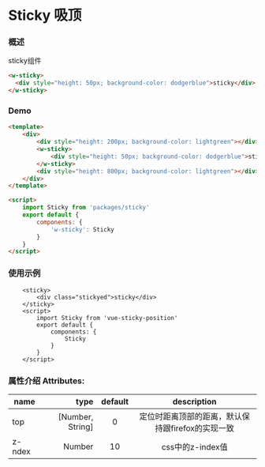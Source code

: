 # Sticky 吸顶

### 概述

sticky组件

```html
<w-sticky>
  <div style="height: 50px; background-color: dodgerblue">sticky</div>
</w-sticky>
```

### Demo
```html
<template>
    <div>
        <div style="height: 200px; background-color: lightgreen"></div>
        <w-sticky>
            <div style="height: 50px; background-color: dodgerblue">sticky</div>
        </w-sticky>
        <div style="height: 800px; background-color: lightgreen"></div>
    </div>
</template>

<script>
    import Sticky from 'packages/sticky'
    export default {
        components: {
            'w-sticky': Sticky
        }
    }
</script>

```

### 使用示例
```
    <sticky>
        <div class="stickyed">sticky</div>
    </sticky>
    <script>
        import Sticky from 'vue-sticky-position'
        export default {
            components: {
                Sticky
            }
        }
    </script>
```

### 属性介绍 Attributes:
name            |           type     |  default   |                        description
--------------- | -------------:     | :--------: | :--------------------------------------------------------:
top             |   [Number, String] | 0     |                 定位时距离顶部的距离，默认保持跟firefox的实现一致
z-ndex          |         Number     |  10        |                 css中的z-index值
